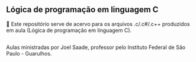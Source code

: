 
## Lógica de programação em linguagem C ##
📖 Este repositório serve de acervo para os arquivos .c/.c#/.c++ produzidos em aula (Lógica de programação em linguagem C).

##

Aulas ministradas por Joel Saade, professor pelo Instituto Federal de São Paulo - Guarulhos.
